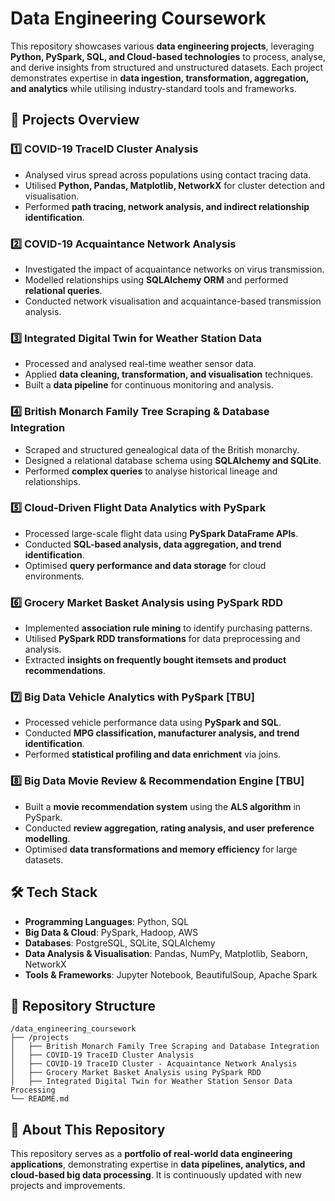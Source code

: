 # Data Engineering Coursework  

This repository showcases various **data engineering projects**, leveraging **Python, PySpark, SQL, and Cloud-based technologies** to process, analyse, and derive insights from structured and unstructured datasets. Each project demonstrates expertise in **data ingestion, transformation, aggregation, and analytics** while utilising industry-standard tools and frameworks.  

## 🚀 Projects Overview  

### 1️⃣ **COVID-19 TraceID Cluster Analysis**  
- Analysed virus spread across populations using contact tracing data.  
- Utilised **Python, Pandas, Matplotlib, NetworkX** for cluster detection and visualisation.  
- Performed **path tracing, network analysis, and indirect relationship identification**.  

### 2️⃣ **COVID-19 Acquaintance Network Analysis**  
- Investigated the impact of acquaintance networks on virus transmission.  
- Modelled relationships using **SQLAlchemy ORM** and performed **relational queries**.  
- Conducted network visualisation and acquaintance-based transmission analysis.  

### 3️⃣ **Integrated Digital Twin for Weather Station Data**  
- Processed and analysed real-time weather sensor data.  
- Applied **data cleaning, transformation, and visualisation** techniques.  
- Built a **data pipeline** for continuous monitoring and analysis.  

### 4️⃣ **British Monarch Family Tree Scraping & Database Integration**  
- Scraped and structured genealogical data of the British monarchy.  
- Designed a relational database schema using **SQLAlchemy and SQLite**.  
- Performed **complex queries** to analyse historical lineage and relationships.  

### 5️⃣ **Cloud-Driven Flight Data Analytics with PySpark**  
- Processed large-scale flight data using **PySpark DataFrame APIs**.  
- Conducted **SQL-based analysis, data aggregation, and trend identification**.  
- Optimised **query performance and data storage** for cloud environments.  

### 6️⃣ **Grocery Market Basket Analysis using PySpark RDD**  
- Implemented **association rule mining** to identify purchasing patterns.  
- Utilised **PySpark RDD transformations** for data preprocessing and analysis.  
- Extracted **insights on frequently bought itemsets and product recommendations**.  

### 7️⃣ **Big Data Vehicle Analytics with PySpark** [TBU]
- Processed vehicle performance data using **PySpark and SQL**.  
- Conducted **MPG classification, manufacturer analysis, and trend identification**.  
- Performed **statistical profiling and data enrichment** via joins.  

### 8️⃣ **Big Data Movie Review & Recommendation Engine** [TBU]
- Built a **movie recommendation system** using the **ALS algorithm** in PySpark.  
- Conducted **review aggregation, rating analysis, and user preference modelling**.  
- Optimised **data transformations and memory efficiency** for large datasets.  

## 🛠️ **Tech Stack**  
- **Programming Languages**: Python, SQL  
- **Big Data & Cloud**: PySpark, Hadoop, AWS  
- **Databases**: PostgreSQL, SQLite, SQLAlchemy  
- **Data Analysis & Visualisation**: Pandas, NumPy, Matplotlib, Seaborn, NetworkX  
- **Tools & Frameworks**: Jupyter Notebook, BeautifulSoup, Apache Spark  

## 📂 **Repository Structure**  
```
/data_engineering_coursework  
├── /projects  
│   ├── British Monarch Family Tree Scraping and Database Integration
│   ├── COVID-19 TraceID Cluster Analysis
│   ├── COVID-19 TraceID Cluster - Acquaintance Network Analysis
│   ├── Grocery Market Basket Analysis using PySpark RDD
│   ├── Integrated Digital Twin for Weather Station Sensor Data Processing
└── README.md
```  

## 📌 **About This Repository**  
This repository serves as a **portfolio of real-world data engineering applications**, demonstrating expertise in **data pipelines, analytics, and cloud-based big data processing**. It is continuously updated with new projects and improvements.
